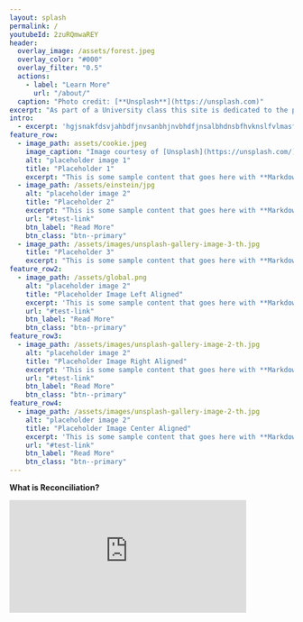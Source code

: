 ```yaml
---
layout: splash
permalink: /
youtubeId: 2zuRQmwaREY
header:
  overlay_image: /assets/forest.jpeg
  overlay_color: "#000"
  overlay_filter: "0.5"
  actions:
    - label: "Learn More"
      url: "/about/"
  caption: "Photo credit: [**Unsplash**](https://unsplash.com)"
excerpt: "As part of a University class this site is dedicated to the process of reconciliation, as outlined in the Canadian Government's formal declaration."
intro: 
  - excerpt: 'hgjsnakfdsvjahbdfjnvsanbhjnvbhdfjnsalbhdnsbfhvknslfvlmasfjnavlmnjljnb"`'
feature_row:
  - image_path: assets/cookie.jpeg
    image_caption: "Image courtesy of [Unsplash](https://unsplash.com/)"
    alt: "placeholder image 1"
    title: "Placeholder 1"
    excerpt: "This is some sample content that goes here with **Markdown** formatting."
  - image_path: /assets/einstein/jpg
    alt: "placeholder image 2"
    title: "Placeholder 2"
    excerpt: "This is some sample content that goes here with **Markdown** formatting."
    url: "#test-link"
    btn_label: "Read More"
    btn_class: "btn--primary"
  - image_path: /assets/images/unsplash-gallery-image-3-th.jpg
    title: "Placeholder 3"
    excerpt: "This is some sample content that goes here with **Markdown** formatting."
feature_row2:
  - image_path: /assets/global.png
    alt: "placeholder image 2"
    title: "Placeholder Image Left Aligned"
    excerpt: 'This is some sample content that goes here with **Markdown** formatting. Left aligned with `type="left"`'
    url: "#test-link"
    btn_label: "Read More"
    btn_class: "btn--primary"
feature_row3:
  - image_path: /assets/images/unsplash-gallery-image-2-th.jpg
    alt: "placeholder image 2"
    title: "Placeholder Image Right Aligned"
    excerpt: 'This is some sample content that goes here with **Markdown** formatting. Right aligned with `type="right"`'
    url: "#test-link"
    btn_label: "Read More"
    btn_class: "btn--primary"
feature_row4:
  - image_path: /assets/images/unsplash-gallery-image-2-th.jpg
    alt: "placeholder image 2"
    title: "Placeholder Image Center Aligned"
    excerpt: 'This is some sample content that goes here with **Markdown** formatting. Centered with `type="center"`'
    url: "#test-link"
    btn_label: "Read More"
    btn_class: "btn--primary"
---
```

**What is Reconciliation?**
<iframe width="420" height="200" src="http://www.youtube.com/embed/2zuRQmwaREY" frameborder="0" allowfullscreen></iframe>
